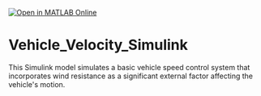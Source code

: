 [![Open in MATLAB Online](https://www.mathworks.com/images/responsive/global/open-in-matlab-online.svg)](https://matlab.mathworks.com/open/github/v1?repo=Tharikaa-Kumar/Vehicle_Velocity_Simulink&file=car_speed_control.slx)


# Vehicle_Velocity_Simulink
This Simulink model simulates a basic vehicle speed control system that incorporates wind resistance as a significant external factor affecting the vehicle's motion.
